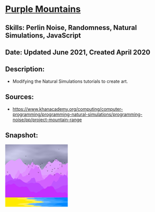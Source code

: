 # [Purple Mountains](https://www.khanacademy.org/computer-programming/purple-mountains/5727562030006272)

## Skills: Perlin Noise, Randomness, Natural Simulations, JavaScript

## Date: Updated June 2021, Created April 2020

## Description: 
- Modifying the Natural Simulations tutorials to create art.

## Sources:
- https://www.khanacademy.org/computing/computer-programming/programming-natural-simulations/programming-noise/pp/project-mountain-range

## Snapshot:

![Purple Mountains](image.png)


